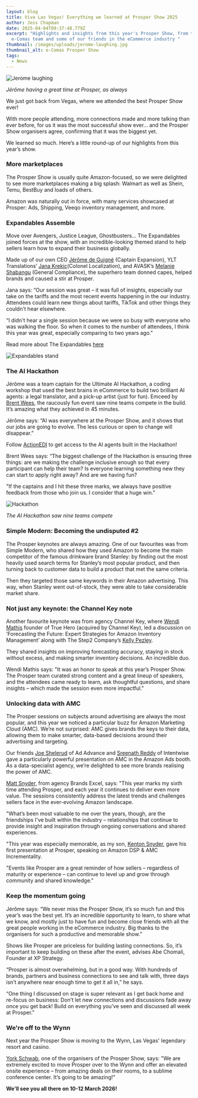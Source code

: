 ```yaml
---
layout: blog
title: Viva Las Vegas! Everything we learned at Prosper Show 2025
author: Jess Chapman
date: 2025-04-04T09:37:48.779Z
excerpt: "Highlights and insights from this year's Prosper Show, from the
  e-Comas team and some of our friends in the eCommerce industry "
thumbnail: /images/uploads/jerome-laughing.jpg
thumbnail_alt: e-Comas Prosper Show
tags:
  - News
---
```

<!--StartFragment-->

![Jerome laughing](/images/uploads/jerome-laughing.jpg "Jerome laughing at Prosper")

*Jérôme having a great time at Prosper, as always*

We just got back from Vegas, where we attended the best Prosper Show ever!

With more people attending, more connections made and more talking than ever before, for us it was the most successful show ever… and the Prosper Show organisers agree, confirming that it was the biggest yet.

We learned so much. Here’s a little round-up of our highlights from this year’s show.

### More marketplaces

The Prosper Show is usually quite Amazon-focused, so we were delighted to see more marketplaces making a big splash: Walmart as well as Shein, Temu, BestBuy and loads of others. 

Amazon was naturally out in force, with many services showcased at Prosper: Ads, Shipping, Veeqo inventory management, and more.

### Expandables Assemble

Move over Avengers, Justice League, Ghostbusters… The Expandables joined forces at the show, with an incredible-looking themed stand to help sellers learn how to expand their business globally. 

Made up of our own CEO [Jérôme de Guigné](https://www.linkedin.com/in/jeromedeguigne-amazon-expert/) (Captain Expansion), YLT Translations’ [Jana Krekic](https://www.linkedin.com/in/jana-krekic-04739227/)(Colonel Localization), and AVASK’s [Melanie Shabangu](https://www.linkedin.com/in/melanie-v-katsaris-28bb3524/) (General Compliance), the superhero team donned capes, helped brands and caused a stir at Prosper. 

Jana says: “Our session was great – it was full of insights, especially our take on the tariffs and the most recent events happening in the our industry. Attendees could learn new things about tariffs, TikTok and other things they couldn't hear elsewhere.

“I didn't hear a single session because we were so busy with everyone who was walking the floor. So when it comes to the number of attendees, I think this year was great, especially comparing to two years ago."

Read more about The Expandables [here](https://e-comas.com/2025/02/19/the-expandables-unite-at-prosper-meet-your-global-expansion-superheroes.html)

![Expandables stand](/images/uploads/expandables-stand.jpg "Expandables stand")

### The AI Hackathon

Jérôme was a team captain for the Ultimate AI Hackathon, a coding workshop that used the best brains in eCommerce to build two brilliant AI agents: a legal translator, and a pick-up artist (just for fun). Emceed by [Brent Wees](https://www.linkedin.com/in/brentwees/), the raucously fun event saw nine teams compete in the build. It’s amazing what they achieved in 45 minutes.

Jérôme says: “AI was everywhere at the Prosper Show, and it shows that our jobs are going to evolve. The less curious or open to change will disappear.”

Follow [ActionEDI](https://www.linkedin.com/company/tryactionedi) to get access to the AI agents built in the Hackathon!

Brent Wees says: “The biggest challenge of the Hackathon is ensuring three things: are we making the challenge inclusive enough so that every participant can help their team? Is everyone learning something new they can start to apply right away? And are we having fun? 

"If the captains and I hit these three marks, we always have positive feedback from those who join us. I consider that a huge win.”

![Hackathon](/images/uploads/hackathon.jpg "Hackathon")

*T﻿he AI Hackathon saw nine teams compete*

### Simple Modern: Becoming the undisputed #2

The Prosper keynotes are always amazing. One of our favourites was from Simple Modern, who shared how they used Amazon to become the main competitor of the famous drinkware brand Stanley: by finding out the most heavily used search terms for Stanley’s most popular product, and then turning back to customer data to build a product that met the same criteria. 

Then they targeted those same keywords in their Amazon advertising. This way, when Stanley went out-of-stock, they were able to take considerable market share.

### Not just any keynote: the Channel Key note

Another favourite keynote was from agency Channel Key, where [Wendi Mathis](https://www.linkedin.com/in/wendimathisheld/) founder of True Hero (acquired by Channel Key), led a discussion on ‘Forecasting the Future: Expert Strategies for Amazon Inventory Management’ along with The Step2 Company’s [Kelly Pezley](https://www.linkedin.com/in/kelly-pezley/). 

They shared insights on improving forecasting accuracy, staying in stock without excess, and making smarter inventory decisions. An incredible duo.

Wendi Mathis says: "It was an honor to speak at this year’s Prosper Show. The Prosper team curated strong content and a great lineup of speakers, and the attendees came ready to learn, ask thoughtful questions, and share insights – which made the session even more impactful."

### Unlocking data with AMC

The Prosper sessions on subjects around advertising are always the most popular, and this year we noticed a particular buzz for Amazon Marketing Cloud (AMC). We’re not surprised: AMC gives brands the keys to their data, allowing them to make smarter, data-based decisions around their advertising and targeting. 

Our friends [Joe Shelerud](https://www.linkedin.com/in/joeshelerud/) of Ad Advance and [Sreenath Reddy](https://www.linkedin.com/in/sreenathkreddy/) of Intentwise gave a particularly powerful presentation on AMC in the Amazon Ads booth. As a data-specialist agency, we’re delighted to see more brands realising the power of AMC.

[Matt Snyder](https://www.linkedin.com/in/matthew-snyder-amazon/), from agency Brands Excel, says: "This year marks my sixth time attending Prosper, and each year it continues to deliver even more value. The sessions consistently address the latest trends and challenges sellers face in the ever-evolving Amazon landscape.

"What’s been most valuable to me over the years, though, are the friendships I've built within the industry – relationships that continue to provide insight and inspiration through ongoing conversations and shared experiences.

"This year was especially memorable, as my son, [Kenton Snyder](https://www.linkedin.com/in/kentonsnyder/), gave his first presentation at Prosper, speaking on Amazon DSP & AMC Incrementality.

"Events like Prosper are a great reminder of how sellers – regardless of maturity or experience – can continue to level up and grow through community and shared knowledge."

### Keep the momentum going

Jérôme says: “We never miss the Prosper Show, it’s so much fun and this year’s was the best yet. It’s an incredible opportunity to learn, to share what we know, and mostly just to have fun and become close friends with all the great people working in the eCommerce industry. Big thanks to the organisers for such a productive and memorable show.”

Shows like Prosper are priceless for building lasting connections. So, it’s important to keep building on these after the event, advises Abe Chomali, Founder at XP Strategy.

“Prosper is almost overwhelming, but in a good way. With hundreds of brands, partners and business connections to see and talk with, three days isn’t anywhere near enough time to get it all in,” he says.

“One thing I discussed on stage is super relevant as I get back home and re-focus on business: Don’t let new connections and discussions fade away once you get back! Build on everything you’ve seen and discussed all week at Prosper.”

### We're off to the Wynn

Next year the Prosper Show is moving to the Wynn, Las Vegas' legendary resort and casino.

[York Schwab](https://www.linkedin.com/in/york-schwab-bb55a719/), one of the organisers of the Prosper Show, says: "We are extremely excited to move Prosper over to the Wynn and offer an elevated onsite experience – from amazing deals on their rooms, to a sublime conference center. It’s going to be amazing!"

**We'll see you all there on 10-12 March 2026!**

<!--EndFragment-->